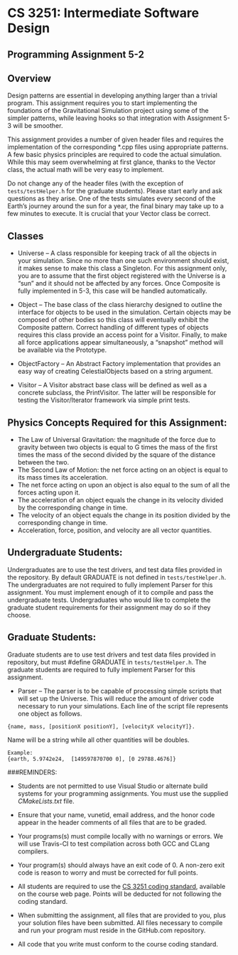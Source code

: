 # CS 3251: Intermediate Software Design
## Programming Assignment 5-2

## Overview

Design patterns are essential in developing anything larger than a trivial program. This assignment requires you to start implementing the foundations of the Gravitational Simulation project using some of the simpler patterns, while leaving hooks so that integration with Assignment 5-3 will be smoother.

This assignment provides a number of given header files and requires the implementation of the corresponding *.cpp files using appropriate patterns. A few basic physics principles are required to code the actual simulation.  While this may seem overwhelming at first glance, thanks to the Vector class, the actual math will be very easy to implement.

Do not change any of the header files (with the exception of ```tests/testHelper.h``` for the graduate students). Please start early and ask questions as they arise. One of the tests simulates every second of the Earth’s journey around the sun for a year, the final binary may take up to a few minutes to execute. It is crucial that your Vector class be correct.

## Classes

* Universe – A class responsible for keeping track of all the objects in your simulation. Since no more than one such environment should exist, it makes sense to make this class a Singleton. For this assignment only, you are to assume that the first object registered with the Universe is a “sun” and it should not be affected by any forces. Once Composite is fully implemented in 5-3, this case will be handled automatically.

* Object – The base class of the class hierarchy designed to outline the interface for objects to be used in the simulation. Certain objects may be composed of other bodies so this class will eventually exhibit the Composite pattern. Correct handling of different types of objects requires this class provide an access point for a Visitor. Finally, to make all force applications appear simultaneously, a “snapshot” method will be available via the Prototype.

* ObjectFactory – An Abstract Factory implementation that provides an easy way of creating CelestialObjects based on a string argument.

* Visitor – A Visitor abstract base class will be defined as well as a concrete subclass, the PrintVisitor. The latter will be responsible for testing the Visitor/Iterator framework via simple print tests.




## Physics Concepts Required for this Assignment: 

* The Law of Universal Gravitation: the magnitude of the force due to gravity between two objects is equal to G times the mass of the first times the mass of the second divided by the square of the distance between the two. 
* The Second Law of Motion: the net force acting on an object is equal to its mass times its acceleration.
* The net force acting on upon an object is also equal to the sum of all the forces acting upon it.
* The acceleration of an object equals the change in its velocity divided by the corresponding change in time.
* The velocity of an object equals the change in its position divided by the corresponding change in time.
* Acceleration, force, position, and velocity are all vector quantities. 


## Undergraduate Students: 
Undergraduates are to use the test drivers, and test data files provided in the repository.  By default GRADUATE is not defined in ```tests/testHelper.h```. The undergraduates are not required to fully implement Parser for this assignment. You must implement enough of it to compile and pass the undergraduate tests.  Undergraduates who would like to complete the graduate student requirements for their assignment may do so if they choose. 


## Graduate Students: 

Graduate students are to use test drivers and test data files provided in repository, but must #define GRADUATE in ```tests/testHelper.h```. The graduate students are required to fully implement Parser for this assignment. 

* Parser – The parser is to be capable of processing simple scripts that will set up the Universe. This will reduce the amount of driver code necessary to run your simulations. Each line of the script file represents one object as follows.

```{name, mass, [positionX positionY], [velocityX velocityY]}.``` 

Name will be a string while all other quantities will be doubles.

```
Example:
{earth, 5.9742e24,  [149597870700 0], [0 29788.4676]}
```

###REMINDERS:

* Students are not permitted to use Visual Studio or alternate build systems for your programming assignments.  You must use the supplied _CMakeLists.txt_ file.

* Ensure that your name, vunetid, email address, and the honor code appear in the header comments of all files that are to be graded.

* Your programs(s) must compile locally with no warnings or errors.  We will use Travis-CI to test compilation across both GCC and CLang compilers.

* Your program(s) should always have an exit code of 0.  A non-zero exit code is reason to worry and must be corrected for full points.

* All students are required to use the [CS 3251 coding standard](https://vu-cs3251-f16.github.io/CS3251-grading/), available on the course web page. Points will be deducted for not following the coding standard.
  
* When submitting the assignment, all files that are provided to you, plus your solution files have been submitted. All files necessary to compile and run your program must reside in the GitHub.com repository.

* All code that you write must conform to the course coding standard.
